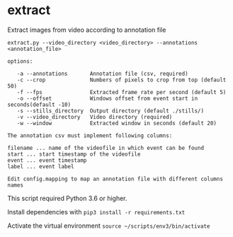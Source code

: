 # extract

Extract images from video according to annotation file

```
extract.py --video_directory <video_directory> --annotations <annotation_file>

options:

   -a --annotations       Annotation file (csv, required)
   -c --crop              Numbers of pixels to crop from top (default 50)
   -f --fps               Extracted frame rate per second (default 5)
   -o --offset            Windows offset from event start in seconds(default -10)
   -s --stills_directory  Output directory (default ./stills/)
   -v --video_directory   Video directory (required)
   -w --window            Extracted window in seconds (default 20)

The annotation csv must implement following columns:

filename ... name of the videofile in which event can be found
start ... start timestamp of the videofile
event ... event timestamp
label ... event label

Edit config.mapping to map an annotation file with different columns names
```

This script required Python 3.6 or higher.

Install dependencies with ```pip3 install -r requirements.txt```

Activate the virtual environment
```source ~/scripts/env3/bin/activate```

